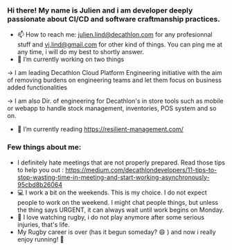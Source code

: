 ### Hi there! My name is Julien and i am developer deeply passionate about CI/CD and software craftmanship practices.

- 📫 How to reach me: julien.lind@decathlon.com for any profesionnal stuff and vj.lind@gmail.com for other kind of things. You can ping me at any time, i will do my best to shortly answer.
- 🔭 I’m currently working on two things

&#8594; I am leading Decathlon Cloud Platform Engineering initiative with the aim of removing burdens on engineering teams and let them focus on business added functionalities

&#8594; I am also Dir. of engineering for Decathlon's in store tools such as mobile or webapp to handle stock management, inventories, POS system and so on.
- 🌱 I’m currently reading https://resilient-management.com/

### Few things about me:
- I definitely hate meetings that are not properly prepared. Read those tips to help you out : https://medium.com/decathlondevelopers/11-tips-to-stop-wasting-time-in-meeting-and-start-working-asynchronously-95cbd8b26064
- 💻 I work a bit on the weekends. This is my choice. I do not expect people to work on the weekend. I might chat people things, but unless the thing says URGENT, it can always wait until work begins on Monday.
- 🏉 I love watching rugby, i do not play anymore after some serious injuries, that's life.
- My Rugby career is over (has it begun someday? 😄 ) and now i really enjoy running! 🏃‍


<!--
Here are some ideas to get you started:
- 🌱 I’m currently learning ...
- 👯 I’m looking to collaborate on ...
- 🤔 I’m looking for help with ...
- 💬 Ask me about ...
- 😄 Pronouns: ...
- ⚡ Fun fact: ...
-->
